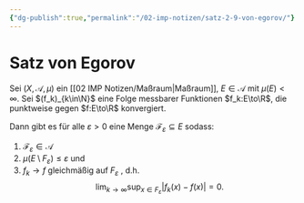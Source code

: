 ```yaml
---
{"dg-publish":true,"permalink":"/02-imp-notizen/satz-2-9-von-egorov/"}
---
```


# Satz von Egorov
Sei $(X,\mathcal A, \mu)$ ein [[02 IMP Notizen/Maßraum\|Maßraum]], $E\in\mathcal{A}$ mit $\mu(E)<\infty$. 
Sei $(f_k)_{k\in\N}$ eine Folge messbarer Funktionen $f_k:E\to\R$, die punktweise gegen $f:E\to\R$ konvergiert. 

Dann gibt es für alle $\varepsilon>0$ eine Menge $\mathcal F_\varepsilon\subseteq E$ sodass: 
1. $\mathcal F_\varepsilon\in\mathcal A$ 
2. $\mu(E\setminus F_\varepsilon)\leq\varepsilon$ und
3. $f_k\to f$ gleichmäßig auf $F_\varepsilon$ , d.h. $$\lim_{k\to\infty}\sup_{x\in F_\varepsilon}|f_k(x)-f(x)|=0.$$
